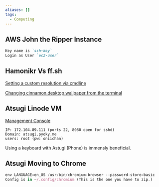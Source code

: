 ```yaml
---
aliases: []
tags:
  - Computing
---
```

## AWS John the Ripper Instance

```markdown
Key name is `ssh-key`
Login as User `ec2-user` 
```

## Hamonikr Vs ff.sh

[Setting a custom resolution via cmdline](https://askubuntu.com/questions/377937/how-do-i-set-a-custom-resolution)

[Changing cinnamon desktop wallpaper from the terminal](https://unix.stackexchange.com/questions/59653/change-desktop-wallpaper-from-terminal)

## Atsugi Linode VM

[Management Console](https://cloud.linode.com/linodes/30305326)

```
IP: 172.104.89.111 (ports 22, 8080 open for sshd)
Domain: atsugi.pyoky.me
users: root (pw: oniichan) 
```

Using a keyboard with Astugi (Phone) is immensly beneficial.

## Atsugi Moving to Chrome

```jsx
env LANGUAGE=en_US /usr/bin/chromium-browser --password-store=basic
Config is in ~/.config/chromium (This is the one you have to zip.)
```
